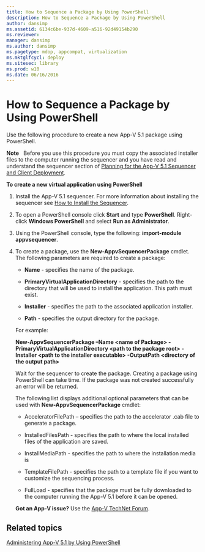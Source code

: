 ```yaml
---
title: How to Sequence a Package by Using PowerShell
description: How to Sequence a Package by Using PowerShell
author: dansimp
ms.assetid: 6134c6be-937d-4609-a516-92d49154b290
ms.reviewer: 
manager: dansimp
ms.author: dansimp
ms.pagetype: mdop, appcompat, virtualization
ms.mktglfcycl: deploy
ms.sitesec: library
ms.prod: w10
ms.date: 06/16/2016
---
```



# How to Sequence a Package by Using PowerShell


Use the following procedure to create a new App-V 5.1 package using PowerShell.

**Note**  
Before you use this procedure you must copy the associated installer files to the computer running the sequencer and you have read and understand the sequencer section of [Planning for the App-V 5.1 Sequencer and Client Deployment](planning-for-the-app-v-51-sequencer-and-client-deployment.md).

 

**To create a new virtual application using PowerShell**

1.  Install the App-V 5.1 sequencer. For more information about installing the sequencer see [How to Install the Sequencer](how-to-install-the-sequencer-51beta-gb18030.md).

2.  To open a PowerShell console click **Start** and type **PowerShell**. Right-click **Windows PowerShell** and select **Run as Administrator**.

3.  Using the PowerShell console, type the following: **import-module appvsequencer**.

4.  To create a package, use the **New-AppvSequencerPackage** cmdlet. The following parameters are required to create a package:

    -   **Name** - specifies the name of the package.

    -   **PrimaryVirtualApplicationDirectory** - specifies the path to the directory that will be used to install the application. This path must exist.

    -   **Installer** - specifies the path to the associated application installer.

    -   **Path** - specifies the output directory for the package.

    For example:

    **New-AppvSequencerPackage –Name &lt;name of Package&gt; -PrimaryVirtualApplicationDirectory &lt;path to the package root&gt; -Installer &lt;path to the installer executable&gt; -OutputPath &lt;directory of the output path&gt;**

    Wait for the sequencer to create the package. Creating a package using PowerShell can take time. If the package was not created successfully an error will be returned.

    The following list displays additional optional parameters that can be used with **New-AppvSequencerPackage** cmdlet:

    -   AcceleratorFilePath – specifies the path to the accelerator .cab file to generate a package.

    -   InstalledFilesPath - specifies the path to where the local installed files of the application are saved.

    -   InstallMediaPath - specifies the path to where the installation media is

    -   TemplateFilePath - specifies the path to a template file if you want to customize the sequencing process.

    -   FullLoad - specifies that the package must be fully downloaded to the computer running the App-V 5.1 before it can be opened.

    **Got an App-V issue?** Use the [App-V TechNet Forum](https://social.technet.microsoft.com/Forums/home?forum=mdopappv).

## Related topics


[Administering App-V 5.1 by Using PowerShell](administering-app-v-51-by-using-powershell.md)

 

 





